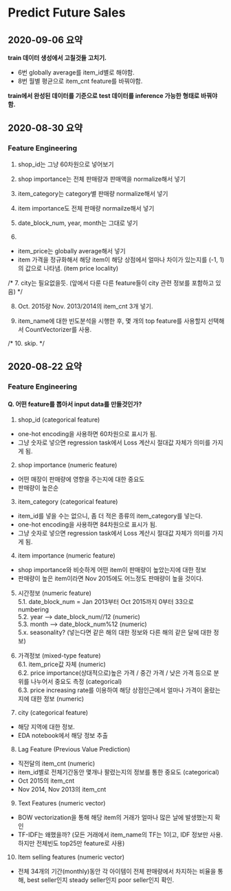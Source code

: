 # Predict Future Sales

## 2020-09-06 요약

**train 데이터 생성에서 고칠것들 고치기.**

- 6번 globally average를 item_id별로 해야함.
- 8번 월별 평균으로 item_cnt feature를 바꿔야함.

**train에서 완성된 데이터를 기준으로 test 데이터를 inference 가능한 형태로 바꿔야함.**

## 2020-08-30 요약

### Feature Engineering

1. shop_id는 그냥 60차원으로 넣어보기

2. shop importance는 전체 판매량과 판매액을 normalize해서 넣기

3. item_category는 category별 판매량 normalize해서 넣기

4. item importance도 전체 판매량 normailze해서 넣기

5. date_block_num, year, month는 그대로 넣기

6.
- item_price는 globally average해서 넣기<br>
- item 가격을 정규화해서 해당 item이 해당 상점에서 얼마나 차이가 있는지를 (-1, 1)의 값으로 나타냄. (item price locality)

/* 7. city는 필요없을듯. (앞에서 다룬 다른 feature들이 city 관련 정보를 포함하고 있음) */
 
8. Oct. 2015랑 Nov. 2013/2014의 item_cnt 3개 넣기.

9. item_name에 대한 빈도분석을 시행한 후, 몇 개의 top feature를 사용할지 선택해서 CountVectorizer를 사용.

/* 10. skip. */

## 2020-08-22 요약

### Feature Engineering

#### Q. 어떤 feature를 뽑아서 input data를 만들것인가?
1. shop_id (categorical feature)
  - one-hot encoding을 사용하면 60차원으로 표시가 됨.
  - 그냥 숫자로 넣으면 regression task에서 Loss 계산시 절대값 자체가 의미를 가지게 됨.

2. shop importance (numeric feature)
  - 어떤 매장이 판매량에 영향을 주는지에 대한 중요도
  - 판매량이 높은순

3. item_category (categorical feature)
  - item_id를 넣을 수는 없으니, 좀 더 적은 종류의 item_category를 넣는다.
  - one-hot encoding을 사용하면 84차원으로 표시가 됨.
  - 그냥 숫자로 넣으면 regression task에서 Loss 계산시 절대값 자체가 의미를 가지게 됨.

4. item importance (numeric feature)
  - shop importance와 비슷하게 어떤 item이 판매량이 높았는지에 대한 정보
  - 판매량이 높은 item이라면 Nov 2015에도 어느정도 판매량이 높을 것이다.

5. 시간정보 (numeric feature)<br>
  5.1. date_block_num = Jan 2013부터 Oct 2015까지 0부터 33으로 numbering<br>
  5.2. year —> date_block_num//12 (numeric)<br>
  5.3. month —> date_block_num%12 (numeric)<br>
  5.x. seasonality? (넣는다면 같은 해의 대한 정보와 다른 해의 같은 달에 대한 정보)<br>

6. 가격정보 (mixed-type feature)<br>
  6.1. item_price값 자체 (numeric)<br>
  6.2. price importance(상대적으로)높은 가격 / 중간 가격 / 낮은 가격 등으로 분위를 나누어서 중요도 측정 (categorical)<br>
  6.3. price increasing rate를 이용하여 해당 상점인근에서 얼마나 가격이 올랐는지에 대한 정보 (numeric)<br>

7. city (categorical feature)
  - 해당 지역에 대한 정보.
  - EDA notebook에서 해당 정보 추출

8. Lag Feature (Previous Value Prediction)
  - 직전달의 item_cnt (numeric)
  - item_id별로 전체기간동안 몇개나 팔렸는지의 정보를 통한 중요도 (categorical)
  - Oct 2015의 item_cnt
  - Nov 2014, Nov 2013의 item_cnt
  
9. Text Features (numeric vector)
  - BOW vectorization을 통해 해당 item의 거래가 얼마나 많은 날에 발생했는지 확인
  - TF-IDF는 왜했을까? (모든 거래에서 item_name의 TF는 1이고, IDF 정보만 사용. 하지만 전체빈도 top25만 feature로 사용)

10. Item selling features (numeric vector)
  - 전체 34개의 기간(monthly)동안 각 아이템이 전체 판매량에서 차지하는 비율을 통해, best seller인지 steady seller인지 poor seller인지 확인.

